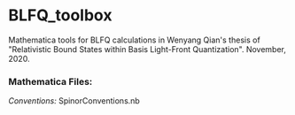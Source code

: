 # BLFQ_toolbox

Mathematica tools for BLFQ calculations in Wenyang Qian's thesis of "Relativistic Bound States within Basis Light-Front Quantization". November, 2020.

### Mathematica Files:

*Conventions:*  SpinorConventions.nb
